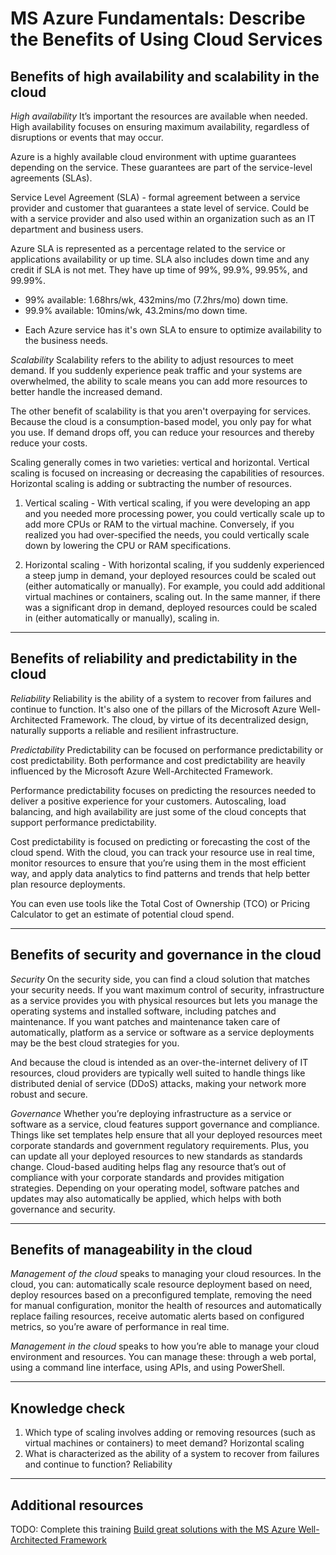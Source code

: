 # MS Azure Fundamentals: Describe the Benefits of Using Cloud Services

## Benefits of high availability and scalability in the cloud

*High availability*
It’s important the resources are available when needed. High availability focuses on ensuring maximum availability, regardless of disruptions or events that may occur.

Azure is a highly available cloud environment with uptime guarantees depending on the service. These guarantees are part of the service-level agreements (SLAs).

Service Level Agreement (SLA) - formal agreement between a service provider and customer that guarantees a state level of service. Could be with a service provider and also used within an organization such as an IT department and business users. 

Azure SLA is represented as a percentage related to the service or applications availability or up time. SLA also includes down time and any credit if SLA is not met. They have up time of 99%, 99.9%, 99.95%, and 99.99%. 

- 99% available: 1.68hrs/wk, 432mins/mo (7.2hrs/mo) down time.
- 99.9% available: 10mins/wk, 43.2mins/mo down time.

* Each Azure service has it's own SLA to ensure to optimize availability to the business needs.

*Scalability*
Scalability refers to the ability to adjust resources to meet demand. If you suddenly experience peak traffic and your systems are overwhelmed, the ability to scale means you can add more resources to better handle the increased demand.

The other benefit of scalability is that you aren't overpaying for services. Because the cloud is a consumption-based model, you only pay for what you use. If demand drops off, you can reduce your resources and thereby reduce your costs.

Scaling generally comes in two varieties: vertical and horizontal. Vertical scaling is focused on increasing or decreasing the capabilities of resources. Horizontal scaling is adding or subtracting the number of resources.

1. Vertical scaling - With vertical scaling, if you were developing an app and you needed more processing power, you could vertically scale up to add more CPUs or RAM to the virtual machine. Conversely, if you realized you had over-specified the needs, you could vertically scale down by lowering the CPU or RAM specifications.

2. Horizontal scaling - With horizontal scaling, if you suddenly experienced a steep jump in demand, your deployed resources could be scaled out (either automatically or manually). For example, you could add additional virtual machines or containers, scaling out. In the same manner, if there was a significant drop in demand, deployed resources could be scaled in (either automatically or manually), scaling in.

---

## Benefits of reliability and predictability in the cloud

*Reliability*
Reliability is the ability of a system to recover from failures and continue to function. It's also one of the pillars of the Microsoft Azure Well-Architected Framework. The cloud, by virtue of its decentralized design, naturally supports a reliable and resilient infrastructure.

*Predictability*
Predictability can be focused on performance predictability or cost predictability. Both performance and cost predictability are heavily influenced by the Microsoft Azure Well-Architected Framework.

Performance predictability focuses on predicting the resources needed to deliver a positive experience for your customers. Autoscaling, load balancing, and high availability are just some of the cloud concepts that support performance predictability.

Cost predictability is focused on predicting or forecasting the cost of the cloud spend. With the cloud, you can track your resource use in real time, monitor resources to ensure that you’re using them in the most efficient way, and apply data analytics to find patterns and trends that help better plan resource deployments.

You can even use tools like the Total Cost of Ownership (TCO) or Pricing Calculator to get an estimate of potential cloud spend.

---

## Benefits of security and governance in the cloud

*Security*
On the security side, you can find a cloud solution that matches your security needs. If you want maximum control of security, infrastructure as a service provides you with physical resources but lets you manage the operating systems and installed software, including patches and maintenance. If you want patches and maintenance taken care of automatically, platform as a service or software as a service deployments may be the best cloud strategies for you.

And because the cloud is intended as an over-the-internet delivery of IT resources, cloud providers are typically well suited to handle things like distributed denial of service (DDoS) attacks, making your network more robust and secure.

*Governance*
Whether you’re deploying infrastructure as a service or software as a service, cloud features support governance and compliance. Things like set templates help ensure that all your deployed resources meet corporate standards and government regulatory requirements. Plus, you can update all your deployed resources to new standards as standards change. Cloud-based auditing helps flag any resource that’s out of compliance with your corporate standards and provides mitigation strategies. Depending on your operating model, software patches and updates may also automatically be applied, which helps with both governance and security.

---

## Benefits of manageability in the cloud

*Management of the cloud* speaks to managing your cloud resources. In the cloud, you can: automatically scale resource deployment based on need, deploy resources based on a preconfigured template, removing the need for manual configuration, monitor the health of resources and automatically replace failing resources, receive automatic alerts based on configured metrics, so you’re aware of performance in real time.

*Management in the cloud* speaks to how you’re able to manage your cloud environment and resources. You can manage these: through a web portal, using a command line interface, using APIs, and using PowerShell.

---

## Knowledge check

1. Which type of scaling involves adding or removing resources (such as virtual machines or containers) to meet demand? Horizontal scaling
2. What is characterized as the ability of a system to recover from failures and continue to function? Reliability

---

## Additional resources

TODO: Complete this training
[Build great solutions with the MS Azure Well-Architected Framework](https://learn.microsoft.com/en-us/training/paths/azure-well-architected-framework/)